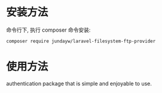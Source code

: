 # 安装方法
命令行下, 执行 composer 命令安装:
````
composer require jundayw/laravel-filesystem-ftp-provider
````

# 使用方法
authentication package that is simple and enjoyable to use.